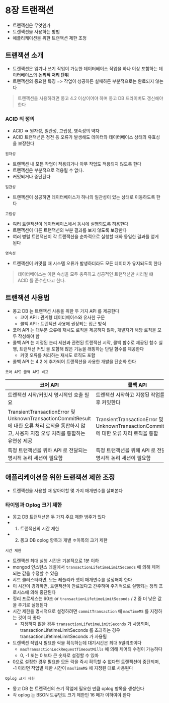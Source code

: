# 8장 트랜잭션
- 트랜잭션은 무엇인가
- 트랜잭션을 사용하는 방법
- 애플리케이션을 위한 트랜잭션 제한 조정

## 트랜잭션 소개
- 트랜잭션은 읽기나 쓰기 작업이 가능한 데이터베이스 작업을 하나 이상 포함하는 데이터베이스의 **논리적 처리 단위**
- 트랜잭션의 중요한 특징 => 작업이 성공하든 실패하든 부분적으로는 완료되지 않는다

> 트랜잭션을 사용하려면 몽고 4.2 이상이어야 하며 몽고 DB 드라이버도 갱신해야 한다

### ACID 의 정의
- ACID => 원자성, 일관성, 고립성, 영속성의 약자
- ACID 트랜잭션은 정전 등 오류가 발생해도 데이터와 데이터베이스 상태의 유효성을 보장한다

`원자성`
- 트랜잭션 내 모든 작업이 적용되거나 아무 작업도 적용되지 않도록 한다
- 트랜잭션은 부분적으로 적용될 수 없다.
- 커밋되거나 중단된다

`일관성`
- 트랜잭션이 성공하면 데이터베이스가 하나의 일관성이 있는 상태로 이동하도록 한다

`고립성`
- 여러 트랜잭션이 데이터베이스에서 동시에 실행되도록 허용한다
- 트랜잭션이 다른 트랜잭션의 부분 결과를 보지 않도록 보장한다
- 여러 병렬 트랜잭션이 각 트랜잭션을 순차적으로 실행할 때와 동일한 결과를 얻게 된다

`영속성`
- 트랜잭션이 커밋될 때 시스템 오류가 발생하더라도 모든 데이터가 유지되도록 한다

> 데이터베이스는 이런 속성을 모두 충족하고 성공적인 트랜잭션만 처리될 떄 ACID 를 준수한다고 한다.

## 트랜잭션 사용법
- 몽고 DB 는 트랜잭션 사용을 위한 두 가지 API 를 제공한다
  - 코어 API : 관계형 데이터베이스와 유사한 구문
  - 콜백 API : 트랜잭션 사용에 권장되는 접근 방식
- 코어 API 는 대부분 오류에 재시도 로직을 제공하지 않아, 개발자가 해당 로직을 모두 작성해야 함
- 콜백 API 는 지정된 논리 세션과 관련된 트랜잭션 시작, 콜백 함수로 제공된 함수 실행, 트랜잭션 커밋 을 포함해 많은 기능을 래핑하는 단일 함수를 제공한다
  - 커밋 오류를 처리하는 재시도 로직도 포함
- 콜백 API 는 4.2 에 추가되어 트랜잭션을 사용한 개발을 단순화 한다

`코어 API 콜백 API 비교`

| 코어 API | 콜백 API |
| --- | --- |
| 트랜잭션 시작/커밋시 명시적인 호출 필요 | 트랜잭션 시작하고 지정된 작업를 실행 후 커밋한다 |
| TransientTransactionError 및 UnknownTransactionCommitResult 에 대한 오류 처리 로직을 통합하지 않고, 사용자 지정 오류 처리를 통합하는 유연성 제공 | TransientTransactionError 및 UnknownTransactionCommitResult 에 대한 오류 처리 로직을 통합 |
| 특정 트랜잭션을 위하 API 로 전달되는 명시적 논리 세션이 필요함 | 특정 트랜잭션을 위해 API 로 전달되는 명시적 논리 세션이 필요함 |

## 애플리케이션을 위한 트랜잭션 제한 조정
- 트랜잭션을 사용할 때 알아야할 몇 가지 매개변수를 살펴본다

### 타이밍과 Oplog 크기 제한
- 몽고 DB 트랜잭션은 두 가지 주요 제한 범주가 있다
- 1. 트랜잭션의 시간 제한
- 2. 몽고 DB oplog 항목과 개별 ㅎ아목의 크기 제한

`시간 제한`
- 트랜잭션 최대 실행 시간은 기본적으로 1분 이하
- mongod 인스턴스 레벨에서 `transactionLifetimeLimitSeconds` 에 의해 제어되는 값을 수정할 수 있음
- 샤드 클러스터라면, 모든 레플리카 셋이 매개변수를 설정해야 한다
- 이 시간이 경과하면, 트랜잭션이 만료됬다고 간주하며 주기적으로 실행되는 정리 프로시스에 의해 중단된다
- 정리 프로세스는 60초 or `transactionLifetimeLimitSeconds` / 2 중 더 낮은 값을 주기로 실행된다
- 시간 제한을 명시적으로 설정하려면 `commitTransaction` 에 `maxTimeMS` 를 지정하는 것이 더 좋다
  - 지정하지 않을 경우 `transactionLifetimeLimitSeconds` 가 사용되며, transactionLifetimeLimitSeconds 를 초과하는 경우 transactionLifetimeLimitSeconds 가 사용됨
- 트랜잭션 작업시 필요한 락을 획득하는데 대기시간은 최대 5밀리초이다
  - `maxTransactionLockRequestTimeoutMills` 에 의해 제어되 수정이 가능하다
  - 0, -1 또는 0 보다 큰 숫자로 설정할 수 있따
- 0으로 설정한 경우 필요한 모든 락을 즉시 획득할 수 없다면 트랜잭션이 중단되며, -1 이라면 작업별 제한 시간이 `maxTimeMS` 에 지정된 대로 사용된다

`Oplog 크기 제한`
- 몽고 DB 는 트랜잭션의 쓰기 작업에 필요한 만큼 oplog 항목을 생성한다
- 각 oplog 는 BSON 도큐먼트 크기 제한인 16 메가 이하여야 한다 
